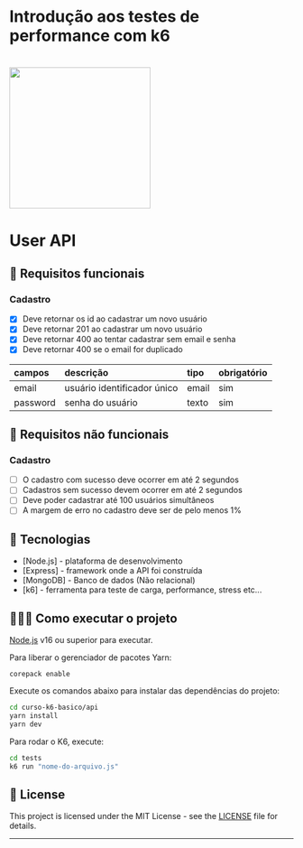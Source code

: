 # Introdução aos testes de performance com k6

<h1 align="left">
    <img src=".github/logo-stiker.svg" width="250px">
</h1>

# User API

## 🔖 Requisitos funcionais

### Cadastro

- [X] Deve retornar os id ao cadastrar um novo usuário
- [X] Deve retornar 201 ao cadastrar um novo usuário
- [X] Deve retornar 400 ao tentar cadastrar sem email e senha
- [X] Deve retornar 400 se o email for duplicado

| campos   | descrição                             | tipo     | obrigatório |
| :-----   | :------------------------------------ | :------- | :---------- |
| email    | usuário identificador único           | email    | sim         |
| password | senha do usuário                      | texto    | sim         |

## 🔖 Requisitos não funcionais

### Cadastro

- [ ] O cadastro com sucesso deve ocorrer em até 2 segundos
- [ ] Cadastros sem sucesso devem ocorrer em até 2 segundos
- [ ] Deve poder cadastrar até 100 usuários simultâneos
- [ ] A margem de erro no cadastro deve ser de pelo menos 1%

## 🚀 Tecnologias

- [Node.js] - plataforma de desenvolvimento
- [Express] - framework onde a API foi construída
- [MongoDB] - Banco de dados (Não relacional)
- [k6] - ferramenta para teste de carga, performance, stress etc...

## 👨🏻‍💻 Como executar o projeto

[Node.js](https://nodejs.org/) v16 ou superior para executar.

Para liberar o gerenciador de pacotes Yarn:

```
corepack enable
```

Execute os comandos abaixo para instalar das dependências do projeto:

```sh
cd curso-k6-basico/api
yarn install
yarn dev
```

Para rodar o K6, execute:

```sh
cd tests
k6 run "nome-do-arquivo.js"
```

## 📝 License

This project is licensed under the MIT License - see the [LICENSE](LICENSE) file for details.

---
